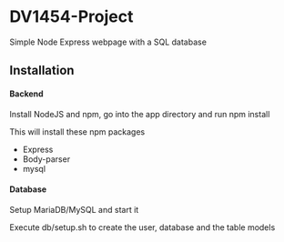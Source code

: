 # DV1454-Project
Simple Node Express webpage with a SQL database

## Installation

#### Backend

Install NodeJS and npm, go into the app directory and run npm install

This will install these npm packages

- Express
- Body-parser
- mysql

#### Database

Setup MariaDB/MySQL and start it

Execute db/setup.sh to create the user, database and the table models
